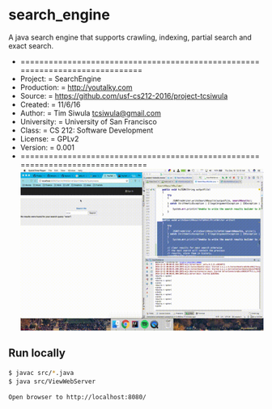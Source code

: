 # search_engine
A java search engine that supports crawling, indexing, partial search and exact search.

 * =============================================================================
 * Project:     =        SearchEngine
 * Production:  =        http://youtalky.com
 * Source:      =        https://github.com/usf-cs212-2016/project-tcsiwula
 * Created:      =        11/6/16
 * Author:       =        Tim Siwula <tcsiwula@gmail.com>
 * University:   =        University of San Francisco
 * Class:        =        CS 212: Software Development
 * License:      =        GPLv2
 * Version:      =        0.001
 * ==============================================================================
![Animated Demo](search.gif)

## Run locally

```sh
$ javac src/*.java
$ java src/ViewWebServer
```

```sh
Open browser to http://localhost:8080/
```